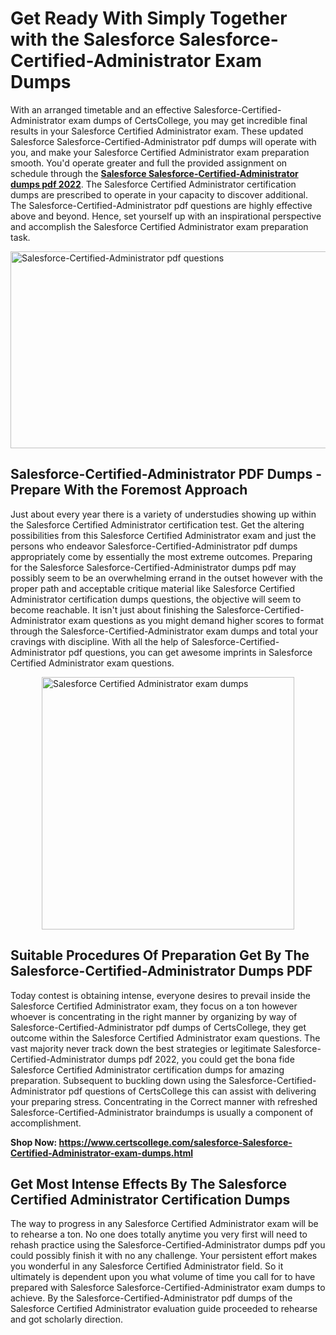 <h1><strong>Get Ready With Simply Together with the Salesforce Salesforce-Certified-Administrator Exam Dumps&nbsp;</strong></h1>
<p><span style="font-weight: 400;">With an arranged timetable and an effective  Salesforce-Certified-Administrator exam dumps of CertsCollege, you may get incredible final results in your Salesforce Certified Administrator exam. These updated Salesforce Salesforce-Certified-Administrator pdf dumps will operate with you, and make your Salesforce Certified Administrator exam preparation smooth. You'd operate greater and full the provided assignment on schedule through the <strong><a href="https://www.certscollege.com/salesforce-Salesforce-Certified-Administrator-exam-dumps.html">Salesforce Salesforce-Certified-Administrator dumps pdf 2022</a></strong>. The Salesforce Certified Administrator certification dumps are prescribed to operate in your capacity to discover additional. The  Salesforce-Certified-Administrator pdf questions are highly effective above and beyond. Hence, set yourself up with an inspirational perspective and accomplish the Salesforce Certified Administrator exam preparation task.&nbsp;</span></p>
<p><span style="font-weight: 400;"><img style="display: block; margin-left: auto; margin-right: auto;" src="https://i.ibb.co/CPDK3ps/Yellow-and-Blue-Initiative-Blog-Banner.png" alt="Salesforce-Certified-Administrator pdf questions" width="559" height="315" /></span></p>
<h2><strong>Salesforce-Certified-Administrator PDF Dumps - Prepare With the Foremost Approach</strong></h2>
<p><span style="font-weight: 400;">Just about every year there is a variety of understudies showing up within the Salesforce Certified Administrator certification test. Get the altering possibilities from this Salesforce Certified Administrator exam and just the persons who endeavor Salesforce-Certified-Administrator pdf dumps appropriately come by essentially the most extreme outcomes. Preparing for the Salesforce Salesforce-Certified-Administrator dumps pdf may possibly seem to be an overwhelming errand in the outset however with the proper path and acceptable critique material like Salesforce Certified Administrator certification dumps questions, the objective will seem to become reachable. It isn't just about finishing the Salesforce-Certified-Administrator exam questions as you might demand higher scores to format through the Salesforce-Certified-Administrator exam dumps and total your cravings with discipline. With all the help of Salesforce-Certified-Administrator pdf questions, you can get awesome imprints in Salesforce Certified Administrator exam questions.</span></p>
<p><span style="font-weight: 400;"><a href="https://tinyurl.com/y7t4wwow"><img style="display: block; margin-left: auto; margin-right: auto;" src="https://i.ibb.co/9tMrhdY/Teacher-Appreciation-Invitation.png" alt="Salesforce Certified Administrator exam dumps " width="404" height="404" /></a></span></p>
<h2><strong>Suitable Procedures Of Preparation Get By The Salesforce-Certified-Administrator Dumps PDF</strong></h2>
<p><span style="font-weight: 400;">Today contest is obtaining intense, everyone desires to prevail inside the Salesforce Certified Administrator exam, they focus on a ton however whoever is concentrating in the right manner by organizing by way of Salesforce-Certified-Administrator pdf dumps of CertsCollege, they get outcome within the Salesforce Certified Administrator exam questions. The vast majority never track down the best strategies or legitimate Salesforce-Certified-Administrator dumps pdf 2022, you could get the bona fide Salesforce Certified Administrator certification dumps for amazing preparation. Subsequent to buckling down using the  Salesforce-Certified-Administrator pdf questions of CertsCollege this can assist with delivering your preparing stress. Concentrating in the Correct manner with refreshed Salesforce-Certified-Administrator braindumps is usually a component of accomplishment.</span></p>
<p><span style="font-weight: 400;"><strong>Shop Now: <a href="https://www.certscollege.com/salesforce-Salesforce-Certified-Administrator-exam-dumps.html">https://www.certscollege.com/salesforce-Salesforce-Certified-Administrator-exam-dumps.html</a></strong></span></p>
<h2><strong>Get Most Intense Effects By The Salesforce Certified Administrator Certification Dumps</strong></h2>
<p><span style="font-weight: 400;">The way to progress in any Salesforce Certified Administrator exam will be to rehearse a ton. No one does totally anytime you very first will need to rehash practice using the Salesforce-Certified-Administrator dumps pdf you could possibly finish it with no any challenge. Your persistent effort makes you wonderful in any Salesforce Certified Administrator field. So it ultimately is dependent upon you what volume of time you call for to have prepared with Salesforce Salesforce-Certified-Administrator exam dumps to achieve. By the Salesforce-Certified-Administrator pdf dumps of the Salesforce Certified Administrator evaluation guide proceeded to rehearse and got scholarly direction.</span></p>
